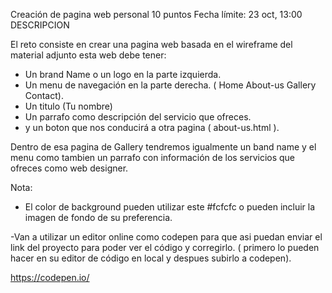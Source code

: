 Creación de pagina web personal
10 puntos
Fecha límite: 23 oct, 13:00
DESCRIPCION

El reto consiste en crear una pagina web basada en el wireframe del material adjunto 
esta web debe tener: 

- Un brand Name o un logo en la parte izquierda.
- Un menu de navegación en la parte derecha.     ( Home  About-us  Gallery   Contact).
- Un titulo (Tu nombre)
- Un parrafo como descripción del servicio que ofreces.
- y un boton que nos conducirá a otra pagina ( about-us.html ).

Dentro de esa pagina de Gallery tendremos igualmente un band name y el menu
como tambien un parrafo con información de los servicios que ofreces como web designer.

Nota:


- El color de background pueden utilizar este #fcfcfc o pueden incluir la imagen de fondo de su preferencia.

-Van a utilizar un editor online como codepen para que asi puedan enviar el link del proyecto para poder ver el 
código y corregirlo.    ( primero lo pueden hacer en su editor de código en local y despues subirlo a codepen).


https://codepen.io/